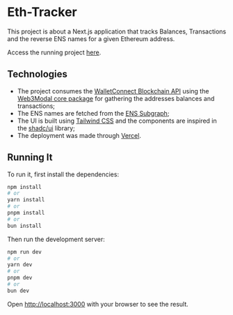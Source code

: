 # Eth-Tracker

This project is about a Next.js application that tracks Balances, Transactions and the reverse ENS names for a given Ethereum address.

Access the running project [here](https://ethtracker.zoruka.xyz).

## Technologies

- The project consumes the [WalletConnect Blockchain API](https://github.com/WalletConnect/blockchain-api) using the [Web3Modal core package](https://github.com/WalletConnect/web3modal/tree/main/packages/core) for gathering the addresses balances and transactions;
- The ENS names are fetched from the [ENS Subgraph](https://thegraph.com/hosted-service/subgraph/ensdomains/ens);
- The UI is built using [Tailwind CSS](https://tailwindcss.com/) and the components are inspired in the [shadc/ui](https://ui.shadcn.com/) library;
- The deployment was made through [Vercel](https://vercel.com).

## Running It

To run it, first install the dependencies:

```bash
npm install
# or
yarn install
# or
pnpm install
# or
bun install
```

Then run the development server:

```bash
npm run dev
# or
yarn dev
# or
pnpm dev
# or
bun dev
```

Open [http://localhost:3000](http://localhost:3000) with your browser to see the result.

